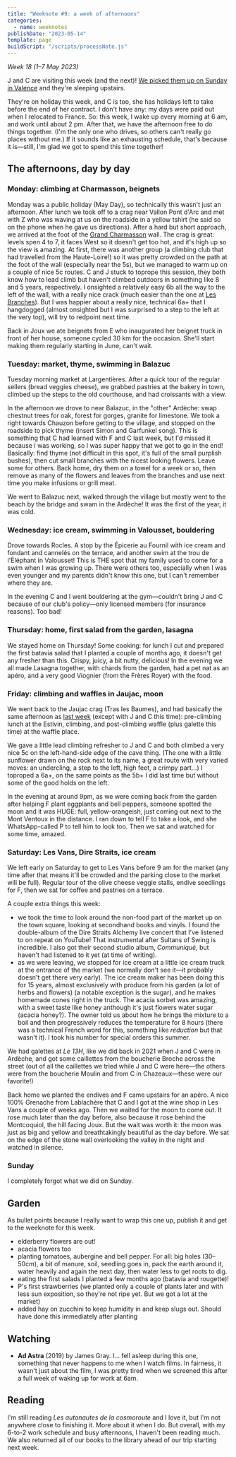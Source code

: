 ```yaml
---
title: "Weeknote #9: a week of afternoons"
categories:
  - name: weeknotes
publishDate: "2023-05-14"
template: page
buildScript: "/scripts/processNote.js"
---
```


_Week 18 (1–7 May 2023)_

J and C are visiting this week (and the next)! [We picked them up on Sunday in Valence](/notes/weeknote-8-les-branches/) and they're sleeping upstairs.

They're on holiday this week, and C is too, she has holidays left to take before the end of her contract. I don't have any: my days were paid out when I relocated to France. So: this week, I wake up every morning at 6 am, and work until about 2 pm. After that, we have the afternoon free to do things together. (I'm the only one who drives, so others can't really go places without me.) If it sounds like an exhausting schedule, that's because it is—still, I'm glad we got to spend this time together!

## The afternoons, day by day

### Monday: climbing at Charmasson, beignets

Monday was a public holiday (May Day), so technically this wasn't just an afternoon. After lunch we took off to a crag near Vallon Pont d'Arc and met with Z who was waving at us on the roadside in a yellow tshirt (he said so on the phone when he gave us directions). After a hard but short approach, we arrived at the foot of the [Grand Charmasson](https://www.ffme.fr/sne-fiche/2498/) wall. The crag is great: levels spen 4 to 7, it faces West so it doesn't get too hot, and it's high up so the view is amazing. At first, there was another group (a climbing club that had travelled from the Haute-Loire!) so it was pretty crowded on the path at the foot of the wall (especially near the 5s), but we managed to warm up on a couple of nice 5c routes. C and J stuck to toprope this session, they both know how to lead climb but haven't climbed outdoors in something like 8 and 5 years, respectively. I onsighted a relatively easy 6b all the way to the left of the wall, with a really nice crack (much easier than the one at [Les Branches](/notes/weeknote-8-les-branches/)). But I was happier about a really nice, technical 6a+ that I hangdogged (almost onsighted but I was surprised to a step to the left at the very top), will try to redpoint next time.

Back in Joux we ate beignets from E who inaugurated her beignet truck in front of her house, someone cycled 30 km for the occasion. She'll start making them regularly starting in June, can't wait.

### Tuesday: market, thyme, swimming in Balazuc

Tuesday morning market at Largentières. After a quick tour of the regular sellers (bread veggies cheese), we grabbed pastries at the bakery in town, climbed up the steps to the old courthouse, and had croissants with a view.

In the afternoon we drove to near Balazuc, in the "other" Ardèche: swap chestnut trees for oak, forest for gorges, granite for limestone. We took a right towards Chauzon before getting to the village, and stopped on the roadside to pick thyme (insert Simon and Garfunkel song). This is something that C had learned with F and C last week, but I'd missed it because I was working, so I was super happy that we got to go in the end! Basically: find thyme (not difficult in this spot, it's full of the small purplish bushes), then cut small branches with the nicest looking flowers. Leave some for others. Back home, dry them on a towel for a week or so, then remove as many of the flowers and leaves from the branches and use next time you make infusions or grill meat.

We went to Balazuc next, walked through the village but mostly went to the beach by the bridge and swam in the Ardèche! It was the first of the year, it was cold.

### Wednesday: ice cream, swimming in Valousset, bouldering

Drove towards Rocles. A stop by the Épicerie au Fournil with ice cream and fondant and cannelés on the terrace, and another swim at the trou de l'Éléphant in Valousset! This is THE spot that my family used to come for a swim when I was growing up. There were others too, especially when I was even younger and my parents didn't know this one, but I can't remember where they are.

In the evening C and I went bouldering at the gym—couldn't bring J and C because of our club's policy—only licensed members (for insurance reasons). Too bad!

### Thursday: home, first salad from the garden, lasagna

We stayed home on Thursday! Some cooking: for lunch I cut and prepared the first batavia salad that I planted a couple of months ago, it doesn't get any fresher than this. Crispy, juicy, a bit nutty, delicious! In the evening we all made Lasagna together, with chards from the garden, had a pet nat as an apéro, and a very good Viognier (from the Frères Royer) with the food.

### Friday: climbing and waffles in Jaujac, moon

We went back to the Jaujac crag (Tras les Baumes), and had basically the same afternoon as [last week](/notes/weeknote-8-les-branches/) (except with J and C this time): pre-climbing lunch at the Estivin, climbing, and post-climbing waffle (plus galette this time) at the waffle place.

We gave a little lead climbing refresher to J and C and both climbed a very nice 5c on the left-hand-side edge of the cave thing. (The one with a little sunflower drawn on the rock next to its name, a great route with very varied moves: an undercling, a step to the left, high feet, a crimpy part...) I toproped a 6a+, on the same points as the 5b+ I did last time but without some of the good holds on the left.

In the evening at around 9pm, as we were coming back from the garden after helping F plant eggplants and bell peppers, someone spotted the moon and it was HUGE: full, yellow-orangeish, just coming out next to the Mont Ventoux in the distance. I ran down to tell F to take a look, and she WhatsApp-called P to tell him to look too. Then we sat and watched for some time, amazed.

### Saturday: Les Vans, Dire Straits, ice cream

We left early on Saturday to get to Les Vans before 9 am for the market (any time after that means it'll be crowded and the parking close to the market will be full). Regular tour of the olive cheese veggie stalls, endive seedlings for F, then we sat for coffee and pastries on a terrace.

A couple extra things this week:

- we took the time to look around the non-food part of the market up on the town square, looking at secondhand books and vinyls. I found the double-album of the Dire Straits Alchemy live concert that I've listened to on repeat on YouTube! That instrumental after Sultans of Swing is incredible. I also got their second studio album, _Communiqué_, but haven't had listened to it yet (at time of writing).
- as we were leaving, we stopped for ice cream at a little ice cream truck at the entrance of the market (we normally don't see it—it probably doesn't get there very early). The ice cream maker has been doing this for 15 years, almost exclusively with produce from his garden (a lot of herbs and flowers) (a notable exception is the sugar), and he makes homemade cones right in the truck. The acacia sorbet was amazing, with a sweet taste like honey anthough it's just flowers water sugar (acacia honey?). The owner told us about how he brings the mixture to a boil and then progressively reduces the temperature for 8 hours (there was a technical French word for this, something like _réduction_ but that wasn't it). I took his number for special orders this summer.

We had galettes at _Le 13H_, like we did back in 2021 when J and C were in Ardèche, and got some caillettes from the boucherie Broche across the street (out of all the caillettes we tried while J and C were here—the others were from the boucherie Moulin and from C in Chazeaux—these were our favorite!)

Back home we planted the endives and F came upstairs for an apéro. A nice 100% Grenache from Lablachère that C and I got at the wine shop in Les Vans a couple of weeks ago. Then we waited for the moon to come out. It rose much later than the day before, also because it rose behind the Montcoquiol, the hill facing Joux. But the wait was worth it: the moon was just as big and yellow and breathtakingly beautiful as the day before. We sat on the edge of the stone wall overlooking the valley in the night and watched in silence.

### Sunday

I completely forgot what we did on Sunday.

## Garden

As bullet points because I really want to wrap this one up, publish it and get to the weeknote for this week.

- elderberry flowers are out!
- acacia flowers too
- planting tomatoes, aubergine and bell pepper. For all: big holes (30–50cm), a bit of manure, soil, seedling goes in, pack the earth around it, water heavily and again the next day, then water less to get roots to dig.
- eating the first salads I planted a few months ago (batavia and rougette)!
- P's first strawberries (we planted only a couple of plants later and with less sun exposition, so they're not ripe yet. But we got a lot at the market)
- added hay on zucchini to keep humidity in and keep slugs out. Should have done this immediately after planting

## Watching

- **Ad Astra** (2019) by James Gray. I... fell asleep during this one, something that never happens to me when I watch films. In fairness, it wasn't just about the film, I was pretty tired when we screened this after a full week of waking up for work at 6am.

## Reading

I'm still reading _Les autonautes de la cosmoroute_ and I love it, but I'm not anywhere close to finishing it. More about it when I do. But overall, with my 6-to-2 work schedule and busy afternoons, I haven't been reading much. We also returned all of our books to the library ahead of our trip starting next week.
